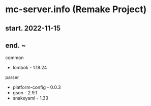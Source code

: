 # mc-server.info (Remake Project)
## start. 2022-11-15
## end. ~

common
 - lombok - 1.18.24

parser
 - platform-config - 0.0.3
 - gson - 2.9.1
 - snakeyaml - 1.33